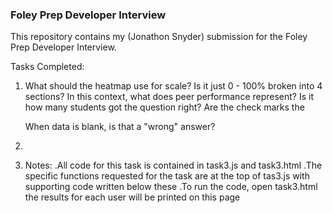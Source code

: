 ### Foley Prep Developer Interview ###

This repository contains my (Jonathon Snyder) submission for the Foley Prep Developer Interview.

Tasks Completed:

1. What should the heatmap use for scale? Is it just 0 - 100% broken into 4 sections?
   In this context, what does peer performance represent? Is it how many students got the question right?
   Are the check marks the 

   When data is blank, is that a "wrong" answer? 

2. 

3. Notes:
    .All code for this task is contained in task3.js and task3.html
    .The specific functions requested for the task are at the top of tas3.js
        with supporting code written below these
    .To run the code, open task3.html
        the results for each user will be printed on this page

